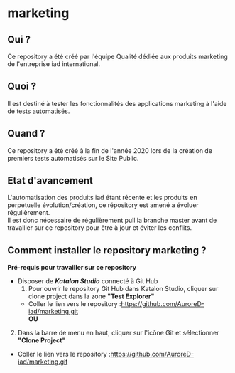 # marketing


## Qui ?

Ce repository a été créé par l'équipe Qualité dédiée aux produits marketing de l'entreprise iad international.


## Quoi ?

Il est destiné à tester les fonctionnalités des applications marketing à l'aide de tests automatisés.

## Quand ?

Ce repository a été créé à la fin de l'année 2020 lors de la création de premiers tests automatisés sur le Site Public.

## Etat d'avancement

L'automatisation des produits iad étant récente et les produits en perpetuelle évolution/création, ce répository est amené a évoluer régulièrement.   
Il est donc nécessaire de régulièrement pull la branche master avant de travailler sur ce repository pour être à jour et éviter les conflits.

## Comment installer le repository marketing ?

__Pré-requis pour travailler sur ce repository__  
* Disposer de __*Katalon Studio*__ connecté à Git Hub  
  1. Pour ouvrir le repository Git Hub dans Katalon Studio, cliquer sur clone project dans la zone __"Test Explorer"__  
  * Coller le lien vers le repository :https://github.com/AuroreD-iad/marketing.git  
  __OU__  
2. Dans la barre de menu en haut, cliquer sur l'icône Git et sélectionner __"Clone Project"__  
  * Coller le lien vers le repository :https://github.com/AuroreD-iad/marketing.git
